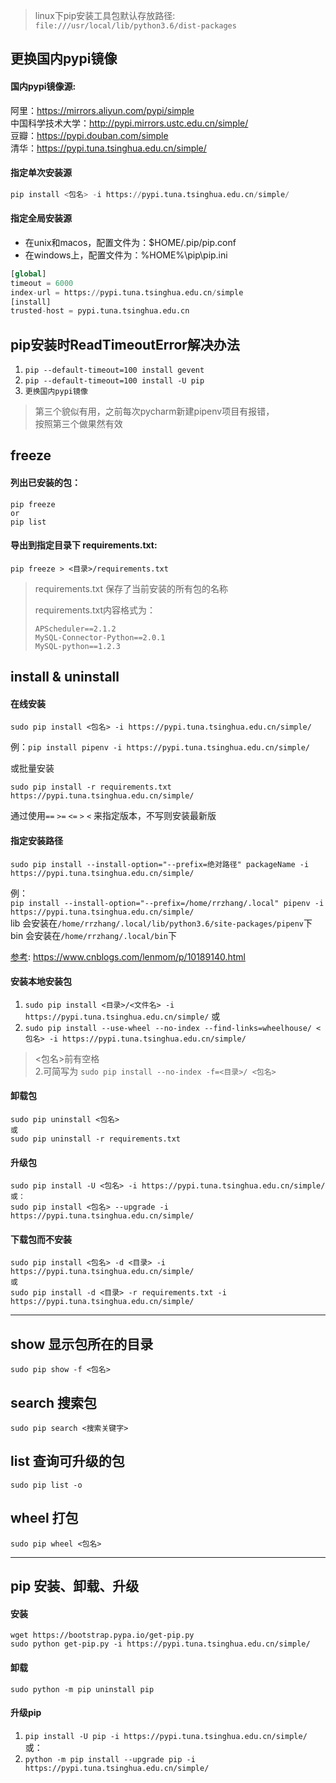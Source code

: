 >linux下pip安装工具包默认存放路径:  
>`file:///usr/local/lib/python3.6/dist-packages`

## 更换国内pypi镜像
#### 国内pypi镜像源:  
阿里：https://mirrors.aliyun.com/pypi/simple  
中国科学技术大学：http://pypi.mirrors.ustc.edu.cn/simple/  
豆瓣：https://pypi.douban.com/simple  
清华：https://pypi.tuna.tsinghua.edu.cn/simple/

#### 指定单次安装源
```python
pip install <包名> -i https://pypi.tuna.tsinghua.edu.cn/simple/
```

#### 指定全局安装源
* 在unix和macos，配置文件为：$HOME/.pip/pip.conf
* 在windows上，配置文件为：%HOME%\pip\pip.ini
```python
[global]
timeout = 6000
index-url = https://pypi.tuna.tsinghua.edu.cn/simple
[install] 
trusted-host = pypi.tuna.tsinghua.edu.cn
```

## pip安装时ReadTimeoutError解决办法
1. `pip --default-timeout=100 install gevent`  
2. `pip --default-timeout=100 install -U pip`  
3. `更换国内pypi镜像 `  

>第三个貌似有用，之前每次pycharm新建pipenv项目有报错，  
>按照第三个做果然有效

## freeze  
#### 列出已安装的包：  
```
pip freeze 
or 
pip list
```

#### 导出到指定目录下 requirements.txt:  
```
pip freeze > <目录>/requirements.txt
```

>requirements.txt 保存了当前安装的所有包的名称  
>
>requirements.txt内容格式为：  
>```
>APScheduler==2.1.2  
>MySQL-Connector-Python==2.0.1  
>MySQL-python==1.2.3  
>```



## install & uninstall  
#### 在线安装
```
sudo pip install <包名> -i https://pypi.tuna.tsinghua.edu.cn/simple/
```
例：`pip install pipenv -i https://pypi.tuna.tsinghua.edu.cn/simple/`  

或批量安装
```
sudo pip install -r requirements.txt https://pypi.tuna.tsinghua.edu.cn/simple/
```

通过使用`==` `>=` `<=` `>` `<` 来指定版本，不写则安装最新版  

#### 指定安装路径
```
sudo pip install --install-option="--prefix=绝对路径" packageName -i https://pypi.tuna.tsinghua.edu.cn/simple/
```
例：  
`pip install --install-option="--prefix=/home/rrzhang/.local" pipenv -i https://pypi.tuna.tsinghua.edu.cn/simple/`  
lib 会安装在`/home/rrzhang/.local/lib/python3.6/site-packages/pipenv`下  
bin 会安装在`/home/rrzhang/.local/bin`下

[参考](https://www.cnblogs.com/lenmom/p/10189140.html): https://www.cnblogs.com/lenmom/p/10189140.html

#### 安装本地安装包  
1. `sudo pip install <目录>/<文件名> -i https://pypi.tuna.tsinghua.edu.cn/simple/` 或  
2. `sudo pip install --use-wheel --no-index --find-links=wheelhouse/ <包名> -i https://pypi.tuna.tsinghua.edu.cn/simple/`

><包名>前有空格  
>2.可简写为
`sudo pip install --no-index -f=<目录>/ <包名>`

#### 卸载包
```
sudo pip uninstall <包名>
或  
sudo pip uninstall -r requirements.txt
```

#### 升级包
```
sudo pip install -U <包名> -i https://pypi.tuna.tsinghua.edu.cn/simple/
或：  
sudo pip install <包名> --upgrade -i https://pypi.tuna.tsinghua.edu.cn/simple/
```


#### 下载包而不安装
```
sudo pip install <包名> -d <目录> -i https://pypi.tuna.tsinghua.edu.cn/simple/
或
sudo pip install -d <目录> -r requirements.txt -i https://pypi.tuna.tsinghua.edu.cn/simple/
```
---

## show 显示包所在的目录
`sudo pip show -f <包名>`

## search 搜索包
`sudo pip search <搜索关键字>`

## list 查询可升级的包
`sudo pip list -o`

## wheel 打包
`sudo pip wheel <包名>`

---

## pip 安装、卸载、升级
#### 安装  
```
wget https://bootstrap.pypa.io/get-pip.py
sudo python get-pip.py -i https://pypi.tuna.tsinghua.edu.cn/simple/
```

#### 卸载
```
sudo python -m pip uninstall pip
```

#### 升级pip
1. `pip install -U pip -i https://pypi.tuna.tsinghua.edu.cn/simple/` 或：  
2. `python -m pip install --upgrade pip -i https://pypi.tuna.tsinghua.edu.cn/simple/`
